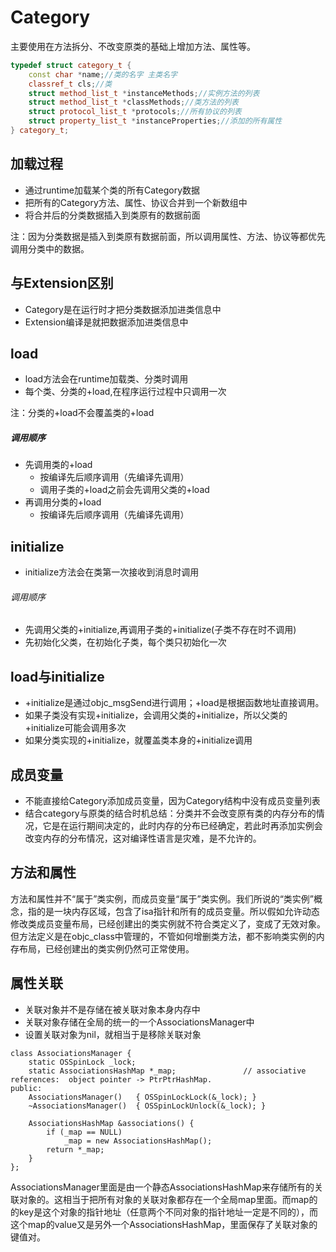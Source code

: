# Category

主要使用在方法拆分、不改变原类的基础上增加方法、属性等。

```c++
typedef struct category_t {
    const char *name;//类的名字 主类名字
    classref_t cls;//类
    struct method_list_t *instanceMethods;//实例方法的列表
    struct method_list_t *classMethods;//类方法的列表
    struct protocol_list_t *protocols;//所有协议的列表
    struct property_list_t *instanceProperties;//添加的所有属性
} category_t;
```

## 加载过程

- 通过runtime加载某个类的所有Category数据
- 把所有的Category方法、属性、协议合并到一个新数组中
- 将合并后的分类数据插入到类原有的数据前面

注：因为分类数据是插入到类原有数据前面，所以调用属性、方法、协议等都优先调用分类中的数据。

## 与Extension区别

- Category是在运行时才把分类数据添加进类信息中
- Extension编译是就把数据添加进类信息中

## load

- load方法会在runtime加载类、分类时调用
- 每个类、分类的+load,在程序运行过程中只调用一次

注：分类的+load不会覆盖类的+load

##### 调用顺序

- 先调用类的+load
  - 按编译先后顺序调用（先编译先调用）
  - 调用子类的+load之前会先调用父类的+load
- 再调用分类的+load
  - 按编译先后顺序调用（先编译先调用）

## initialize

- initialize方法会在类第一次接收到消息时调用

###### 调用顺序

- 先调用父类的+initialize,再调用子类的+initialize(子类不存在时不调用)
- 先初始化父类，在初始化子类，每个类只初始化一次

## load与initialize

- +initialize是通过objc_msgSend进行调用；+load是根据函数地址直接调用。
- 如果子类没有实现+initialize，会调用父类的+initialize，所以父类的+initialize可能会调用多次
- 如果分类实现的+initialize，就覆盖类本身的+initialize调用

## 成员变量

- 不能直接给Category添加成员变量，因为Category结构中没有成员变量列表
- 结合category与原类的结合时机总结：分类并不会改变原有类的内存分布的情况，它是在运行期间决定的，此时内存的分布已经确定，若此时再添加实例会改变内存的分布情况，这对编译性语言是灾难，是不允许的。

## 方法和属性

方法和属性并不“属于”类实例，而成员变量“属于”类实例。我们所说的“类实例”概念，指的是一块内存区域，包含了isa指针和所有的成员变量。所以假如允许动态修改类成员变量布局，已经创建出的类实例就不符合类定义了，变成了无效对象。但方法定义是在objc_class中管理的，不管如何增删类方法，都不影响类实例的内存布局，已经创建出的类实例仍然可正常使用。

## 属性关联

- 关联对象并不是存储在被关联对象本身内存中
- 关联对象存储在全局的统一的一个AssociationsManager中
- 设置关联对象为nil，就相当于是移除关联对象

```objc
class AssociationsManager {
    static OSSpinLock _lock;
    static AssociationsHashMap *_map;               // associative references:  object pointer -> PtrPtrHashMap.
public:
    AssociationsManager()   { OSSpinLockLock(&_lock); }
    ~AssociationsManager()  { OSSpinLockUnlock(&_lock); }
    
    AssociationsHashMap &associations() {
        if (_map == NULL)
            _map = new AssociationsHashMap();
        return *_map;
    }
};
```

AssociationsManager里面是由一个静态AssociationsHashMap来存储所有的关联对象的。这相当于把所有对象的关联对象都存在一个全局map里面。而map的的key是这个对象的指针地址（任意两个不同对象的指针地址一定是不同的），而这个map的value又是另外一个AssociationsHashMap，里面保存了关联对象的键值对。